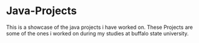 # Java-Projects
This is a showcase of the java projects i have worked on.
These Projects are some of the ones i worked on during my studies at buffalo state university.  
